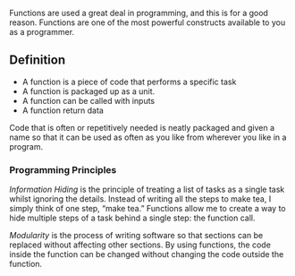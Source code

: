 Functions are used a great deal in programming, and this is for a good reason. Functions are one of the most powerful constructs available to you as a programmer.

## Definition

- A function is a piece of code that performs a specific task 
- A function is packaged up as a unit. 
- A function can be called with inputs
- A function return data

Code that is often or repetitively needed is neatly packaged and given a name so that it can be used as often as you like from wherever you like in a program.

### Programming Principles

*Information Hiding* is the principle of treating a list of tasks as a single task whilst ignoring the details. Instead of writing all the steps to make tea, I simply think of one step, “make tea.” Functions allow me to create a way to hide multiple steps of a task behind a single step: the function call.

*Modularity* is the process of writing software so that sections can be replaced without affecting other sections. By using functions, the code inside the function can be changed without changing the code outside the function. 

